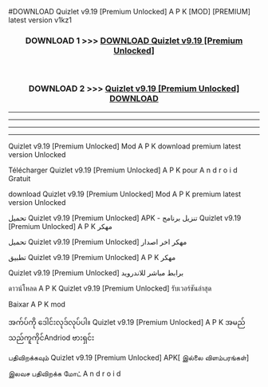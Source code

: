 #DOWNLOAD Quizlet  v9.19 [Premium Unlocked] A P K [MOD] [PREMIUM] latest version v1kz1



<div align="center">

<h3>DOWNLOAD 1 >>> <a href="https://teeasianyam.web.app?sq=Quizlet  v9.19 [Premium Unlocked]">DOWNLOAD Quizlet  v9.19 [Premium Unlocked] </a></h3><br>

<h3>DOWNLOAD 2 >>> <a href="https://teeasianyam.web.app?sq=Quizlet  v9.19 [Premium Unlocked] ">Quizlet  v9.19 [Premium Unlocked]  DOWNLOAD </a></h3>

</div>


----------------------------------------------------------

----------------------------------------------------------

----------------------------------------------------------

----------------------------------------------------------


Quizlet  v9.19 [Premium Unlocked]  Mod A P K download premium latest version Unlocked

Télécharger Quizlet  v9.19 [Premium Unlocked]  A P K pour A n d r o i d Gratuit

download Quizlet  v9.19 [Premium Unlocked]  Mod A P K premium latest version Unlocked

تحميل Quizlet  v9.19 [Premium Unlocked]  APK - تنزيل برنامج Quizlet  v9.19 [Premium Unlocked]  A P K مهكر

تحميل Quizlet  v9.19 [Premium Unlocked]  مهكر اخر اصدار

تطبيق Quizlet  v9.19 [Premium Unlocked]  A P K مهكر

Quizlet  v9.19 [Premium Unlocked]  برابط مباشر للاندرويد

ดาวน์โหลด A P K Quizlet  v9.19 [Premium Unlocked]  รับเวอร์ชันล่าสุด

Baixar A P K mod

အက်ပ်ကို ဒေါင်းလုဒ်လုပ်ပါ။ Quizlet  v9.19 [Premium Unlocked]  A P K အမည်သည်ကူကိုင်Andriod ဗားရှင်း

பதிவிறக்கவும் Quizlet  v9.19 [Premium Unlocked]  APK[ இல்லை விளம்பரங்கள்] 
 
இலவச பதிவிறக்க மோட் A n d r o i d




